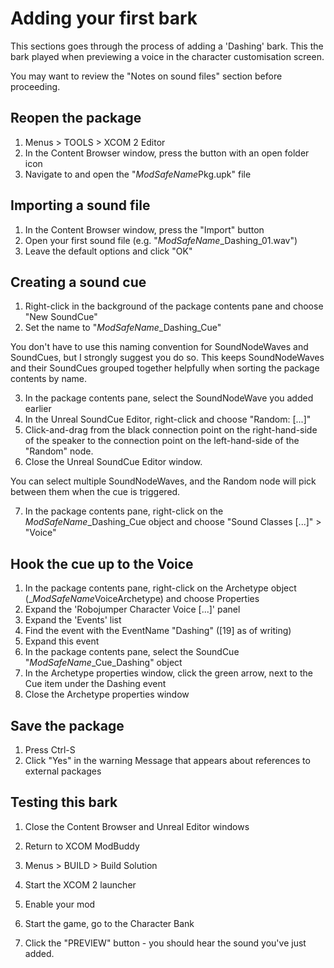 # Adding your first bark

This sections goes through the process of adding a 'Dashing' bark. This the bark played when previewing a voice in the character customisation screen.

You may want to review the "Notes on sound files" section before proceeding.

## Reopen the package
1. Menus > TOOLS > XCOM 2 Editor
2. In the Content Browser window, press the  button with an open folder icon
3. Navigate to and open the "$ModSafeName$Pkg.upk" file

## Importing a sound file
1. In the Content Browser window, press the "Import" button
2. Open your first sound file (e.g. "$ModSafeName$_Dashing_01.wav")
3. Leave the default options and click "OK"

## Creating a sound cue
1. Right-click in the background of the package contents pane and choose "New SoundCue"
2. Set the name to "$ModSafeName$_Dashing_Cue" 

You don't have to use this naming convention for SoundNodeWaves and SoundCues, but I strongly suggest you do so. This keeps SoundNodeWaves and their SoundCues grouped together helpfully when sorting the package contents by name.

3. In the package contents pane, select the SoundNodeWave you added earlier
4. In the Unreal SoundCue Editor, right-click and choose "Random: [...]"
5. Click-and-drag from the black connection point on the right-hand-side of the speaker to the connection point on the left-hand-side of the "Random" node.
6. Close the Unreal SoundCue Editor window.

You can select multiple SoundNodeWaves, and the Random node will pick between them when the cue is triggered.

7. In the package contents pane, right-click on the $ModSafeName$_Dashing_Cue object and choose "Sound Classes [...]" > "Voice"

## Hook the cue up to the Voice
1. In the package contents pane, right-click on the Archetype object (_$ModSafeName$VoiceArchetype) and choose Properties
2. Expand the 'Robojumper Character Voice [...]' panel
3. Expand the 'Events' list
4. Find the event with the EventName "Dashing" ([19] as of writing)
5. Expand this event
6. In the package contents pane, select the SoundCue "$ModSafeName$_Cue_Dashing" object
7. In the Archetype properties window, click the green arrow, next to the Cue item under the Dashing event
8. Close the Archetype properties window

## Save the package

1. Press Ctrl-S
2. Click "Yes" in the warning Message that appears about references to external packages

## Testing this bark
1. Close the Content Browser and Unreal Editor windows
2. Return to XCOM ModBuddy
3. Menus > BUILD > Build Solution

4. Start the XCOM 2 launcher
5. Enable your mod
6. Start the game, go to the Character Bank
7. Click the "PREVIEW" button - you should hear the sound you've just added.